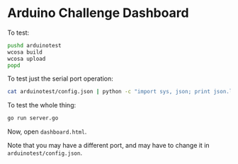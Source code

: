 # Arduino Challenge Dashboard

To test:

```bash
pushd arduinotest
wcosa build
wcosa upload
popd
```

To test just the serial port operation:
```bash
cat arduinotest/config.json | python -c "import sys, json; print json.load(sys.stdin)['port']" | xargs cat | hexdump -v -e '/1 "%02X\n"'
```

To test the whole thing:
```bash
go run server.go
```
Now, open `dashboard.html`.

Note that you may have a different port, and may have to change it in `arduinotest/config.json`.
